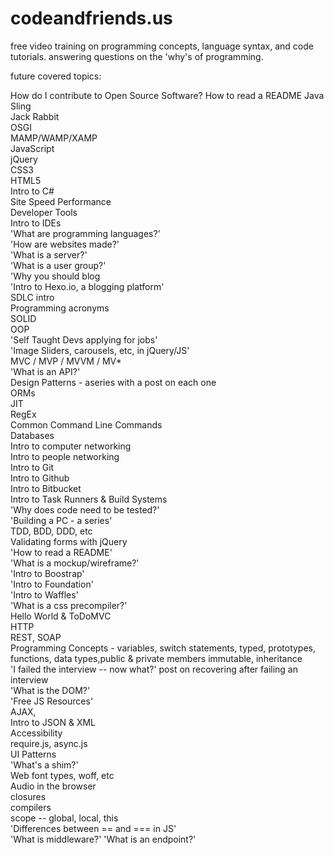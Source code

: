 # codeandfriends.us

free video training on programming concepts, language syntax, and code tutorials. answering questions on the 'why's of programming.

future covered topics:

How do I contribute to Open Source Software?
How to read a README
Java  
Sling  
Jack Rabbit   
OSGI   
MAMP/WAMP/XAMP  
JavaScript  
jQuery  
CSS3  
HTML5  
Intro to C#  
Site Speed Performance  
Developer Tools  
Intro to IDEs  
'What are programming languages?'  
'How are websites made?'  
'What is a server?'  
'What is a user group?'  
'Why you should blog  
'Intro to Hexo.io, a blogging platform'  
SDLC intro  
Programming acronyms  
SOLID  
OOP  
'Self Taught Devs applying for jobs'  
'Image Sliders, carousels, etc, in jQuery/JS'  
MVC / MVP / MVVM / MV*  
'What is an API?'  
Design Patterns - aseries with a post on each one  
ORMs  
JIT  
RegEx  
Common Command Line Commands  
Databases  
Intro to computer networking  
Intro to people networking  
Intro to Git  
Intro to Github  
Intro to Bitbucket  
Intro to Task Runners & Build Systems  
'Why does code need to be tested?'  
'Building a PC - a series'  
TDD, BDD, DDD, etc  
Validating forms with jQuery  
'How to read a README'  
'What is a mockup/wireframe?'  
'Intro to Boostrap'  
'Intro to Foundation'  
'Intro to Waffles'  
'What is a css precompiler?'  
Hello World & ToDoMVC  
HTTP  
REST, SOAP  
Programming Concepts - variables, switch statements, typed, prototypes, functions, data types,public & private members
immutable, inheritance  
'I failed the interview -- now what?' post on recovering after failing an interview  
'What is the DOM?'   
'Free JS Resources'  
AJAX,   
Intro to JSON & XML  
Accessibility  
require.js, async.js  
UI Patterns  
'What's a shim?'  
Web font types, woff, etc  
Audio in the browser  
closures  
compilers  
scope -- global, local, this  
'Differences between == and === in JS'  
'What is middleware?'
'What is an endpoint?'
